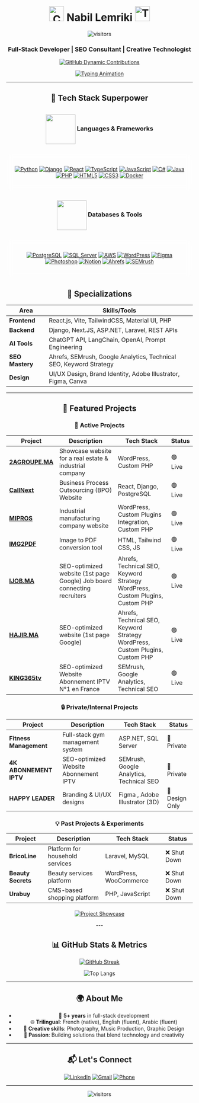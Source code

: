 <div align="center"> 
<!-- Responsive Title with Animated Icons -->
<h1>
  <img src="https://media4.giphy.com/media/v1.Y2lkPTc5MGI3NjExaTF5dHlnczR6cTZwczRlNGliYTUxbmZhbXNiMHBrcm40a3h4MmFmdiZlcD12MV9pbnRlcm5hbF9naWZfYnlfaWQmY3Q9cw/cJpBcOBU3jLTerZepI/giphy.gif" width="40" height="40" alt="Code Icon">
  Nabil Lemriki
  <img src="https://media4.giphy.com/media/v1.Y2lkPTc5MGI3NjExbjZoYnU1dDRzc25maWwwb2V6c2dwdXY4MjZjNW1uaGp4ZmE1czJvNyZlcD12MV9pbnRlcm5hbF9naWZfYnlfaWQmY3Q9cw/3OvvEXh9MU5246asQl/giphy.gif" width="40" height="40" alt="Tech Icon">
</h1>

<!-- Visitor Counter - Responsive Version -->
<div>
  
  ![visitors](https://visitor-badge.laobi.icu/badge?page_id=XDream-Dev.XDream-Dev&style=flat-square&label=Visitors&color=6a5acd)
  
</div>

<!-- Responsive Subtitle -->
<h3>Full-Stack Developer | SEO Consultant | Creative Technologist</h3>

<!-- Responsive Centered GIF -->
<div style="display: flex; justify-content: center;">  
<!-- Dynamic GitHub Activity Graph -->
<a href="https://github.com/XDream-Dev">
  <picture>
    <source media="(prefers-color-scheme: dark)" srcset="https://github-readme-activity-graph.vercel.app/graph?username=XDream-Dev&theme=github-dark&bg_color=0D1117&hide_border=true&area=true&line=8A2BE2&point=FF69B4&color=9370DB&title_color=FFFFFF&hide_title=true" />
    <source media="(prefers-color-scheme: light)" srcset="https://github-readme-activity-graph.vercel.app/graph?username=XDream-Dev&theme=github-light&hide_border=true&area=true&line=6A5ACD&point=FF1493&color=4169E1&title_color=000000&hide_title=true" />
    <img alt="GitHub Dynamic Contributions" src="https://github-readme-activity-graph.vercel.app/graph?username=XDream-Dev&theme=github-dark&bg_color=0D1117&hide_border=true&area=true&line=8A2BE2&point=FF69B4&color=9370DB&title_color=FFFFFF&hide_title=true" />
  </picture>
</a>
</div>

<!-- Typing Animation - Mobile Optimized -->
<div align="center">
  
  [![Typing Animation](https://readme-typing-svg.demolab.com?font=Fira+Code&weight=600&size=22&duration=4000&pause=1000&color=A2A3EC&background=0D111700&center=true&vCenter=true&width=600&height=80&lines=Building+digital+experiences+with+magic;Pixel-perfect+design+meets+clean+code;SEO-optimized+for+maximum+visibility;From+concept+to+deployment+✨;Where+creativity+meets+functionality)](https://git.io/typing-svg)  
</div>

---

## 🔮 Tech Stack Superpower

<div align="center" style="margin: 2rem 0;">
  
### <img src="https://media.giphy.com/media/WUlplcMpOCEmTGBtBW/giphy.gif" width="80" align="center"> Languages & Frameworks

<div style="display: flex; flex-wrap: wrap; justify-content: center; gap: 10px; margin: 1.5rem 0; background: rgba(255,255,255,0.05); backdrop-filter: blur(8px); padding: 20px; border-radius: 16px; border: 1px solid rgba(255,255,255,0.1);">

[![Python](https://img.shields.io/badge/-Python-3776AB?style=flat-square&logo=python&logoColor=white&labelColor=1A1A2E&borderWidth=1&borderColor=44475a&borderRadius=8)](https://python.org)
[![Django](https://img.shields.io/badge/-Django-092E20?style=flat-square&logo=django&logoColor=white&labelColor=1A1A2E&borderWidth=1&borderColor=44475a&borderRadius=8)](https://djangoproject.com)
[![React](https://img.shields.io/badge/-React-61DAFB?style=flat-square&logo=react&logoColor=white&labelColor=1A1A2E&borderWidth=1&borderColor=44475a&borderRadius=8)](https://reactjs.org)
[![TypeScript](https://img.shields.io/badge/-TypeScript-3178C6?style=flat-square&logo=typescript&logoColor=white&labelColor=1A1A2E&borderWidth=1&borderColor=44475a&borderRadius=8)](https://typescriptlang.org)
[![JavaScript](https://img.shields.io/badge/-JavaScript-F7DF1E?style=flat-square&logo=javascript&logoColor=black&labelColor=1A1A2E&borderWidth=1&borderColor=44475a&borderRadius=8)](https://developer.mozilla.org/en-US/docs/Web/JavaScript)
[![C#](https://img.shields.io/badge/-C%23-239120?style=flat-square&logo=c-sharp&logoColor=white&labelColor=1A1A2E&borderWidth=1&borderColor=44475a&borderRadius=8)](https://dotnet.microsoft.com)
[![Java](https://img.shields.io/badge/-Java-007396?style=flat-square&logo=java&logoColor=white&labelColor=1A1A2E&borderWidth=1&borderColor=44475a&borderRadius=8)](https://java.com)
[![PHP](https://img.shields.io/badge/-PHP-777BB4?style=flat-square&logo=php&logoColor=white&labelColor=1A1A2E&borderWidth=1&borderColor=44475a&borderRadius=8)](https://php.net)
[![HTML5](https://img.shields.io/badge/-HTML5-E34F26?style=flat-square&logo=html5&logoColor=white&labelColor=1A1A2E&borderWidth=1&borderColor=44475a&borderRadius=8)](https://developer.mozilla.org/en-US/docs/Web/HTML)
[![CSS3](https://img.shields.io/badge/-CSS3-1572B6?style=flat-square&logo=css3&logoColor=white&labelColor=1A1A2E&borderWidth=1&borderColor=44475a&borderRadius=8)](https://developer.mozilla.org/en-US/docs/Web/CSS)
[![Docker](https://img.shields.io/badge/-Docker-2496ED?style=flat-square&logo=docker&logoColor=white&labelColor=1A1A2E&borderWidth=1&borderColor=44475a&borderRadius=8)](https://docker.com)

</div>

### <img src="https://media.giphy.com/media/WUlplcMpOCEmTGBtBW/giphy.gif" width="80" align="center"> Databases & Tools

<div style="display: flex; flex-wrap: wrap; justify-content: center; gap: 10px; margin: 1.5rem 0; background: rgba(255,255,255,0.05); backdrop-filter: blur(8px); padding: 20px; border-radius: 16px; border: 1px solid rgba(255,255,255,0.1);">

[![PostgreSQL](https://img.shields.io/badge/-PostgreSQL-4169E1?style=flat-square&logo=postgresql&logoColor=white&labelColor=1A1A2E&borderWidth=1&borderColor=44475a&borderRadius=8)](https://postgresql.org)
[![SQL Server](https://img.shields.io/badge/-SQL%20Server-CC2927?style=flat-square&logo=microsoft-sql-server&logoColor=white&labelColor=1A1A2E&borderWidth=1&borderColor=44475a&borderRadius=8)](https://microsoft.com/sql-server)
[![AWS](https://img.shields.io/badge/-AWS-232F3E?style=flat-square&logo=amazon-aws&logoColor=white&labelColor=1A1A2E&borderWidth=1&borderColor=44475a&borderRadius=8)](https://aws.amazon.com)
[![WordPress](https://img.shields.io/badge/-WordPress-21759B?style=flat-square&logo=wordpress&logoColor=white&labelColor=1A1A2E&borderWidth=1&borderColor=44475a&borderRadius=8)](https://wordpress.org)
[![Figma](https://img.shields.io/badge/-Figma-F24E1E?style=flat-square&logo=figma&logoColor=white&labelColor=1A1A2E&borderWidth=1&borderColor=44475a&borderRadius=8)](https://figma.com)
[![Photoshop](https://img.shields.io/badge/-Photoshop-31A8FF?style=flat-square&logo=adobe-photoshop&logoColor=white&labelColor=1A1A2E&borderWidth=1&borderColor=44475a&borderRadius=8)](https://adobe.com/photoshop)
[![Notion](https://img.shields.io/badge/-Notion-000000?style=flat-square&logo=notion&logoColor=white&labelColor=1A1A2E&borderWidth=1&borderColor=44475a&borderRadius=8)](https://notion.so)
[![Ahrefs](https://img.shields.io/badge/-Ahrefs-1E1E1E?style=flat-square&logo=data:image/svg+xml;base64,PHN2ZyB4bWxucz0iaHR0cDovL3d3dy53My5vcmcvMjAwMC9zdmciIHZpZXdCb3g9IjAgMCAyNCAyNCI+PHBhdGggZmlsbD0id2hpdGUiIGQ9Ik0xMiAwQzUuNCAwIDAgNS40IDAgMTJzNS40IDEyIDEyIDEyIDEyLTUuNCAxMi0xMlMxOC42IDAgMTIgMHptMCAyMmMtNS41IDAtMTAtNC41LTEwLTEwUzYuNSAyIDEyIDJzMTAgNC41IDEwIDEwLTQuNSAxMC0xMCAxMHptLTMtMTVoMnYxMGgtMlY3em0zIDBoMnYxMGgtMlY3eiIvPjwvc3ZnPg==&logoColor=white&labelColor=1A1A2E&borderWidth=1&borderColor=44475a&borderRadius=8)](https://ahrefs.com)
[![SEMrush](https://img.shields.io/badge/-SEMrush-FF6C37?style=flat-square&logo=data:image/svg+xml;base64,PHN2ZyB4bWxucz0iaHR0cDovL3d3dy53My5vcmcvMjAwMC9zdmciIHZpZXdCb3g9IjAgMCAyNCAyNCI+PHBhdGggZmlsbD0id2hpdGUiIGQ9Ik0xMiAwQzUuNCAwIDAgNS40IDAgMTJzNS40IDEyIDEyIDEyIDEyLTUuNCAxMi0xMlMxOC42IDAgMTIgMHptMCAyMmMtNS41IDAtMTAtNC41LTEwLTEwUzYuNSAyIDEyIDJzMTAgNC41IDEwIDEwLTQuNSAxMC0xMCAxMHptMC0xOGMtNC40IDAtOCAzLjYtOCA4czMuNiA4IDggOCA4LTMuNiA4LThzLTMuNi04LTgtOHptMSAxM2gtMnYtN2gydjd6bTAtOWgtMnYtMmgydjJ6Ii8+PC9zdmc+&logoColor=white&labelColor=1A1A2E&borderWidth=1&borderColor=44475a&borderRadius=8)](https://semrush.com)
</div>
</div>


## 🌟 Specializations

<div align="center">
  
| Area              | Skills/Tools                                                                 |
|-------------------|------------------------------------------------------------------------------|
| **Frontend**      | React.js, Vite, TailwindCSS, Material UI, PHP                                |
| **Backend**       | Django, Next.JS, ASP.NET, Laravel, REST APIs                                 |
| **AI Tools**      | ChatGPT API, LangChain, OpenAI, Prompt Engineering                           |
| **SEO Mastery**   | Ahrefs, SEMrush, Google Analytics, Technical SEO, Keyword Strategy           |
| **Design**        | UI/UX Design, Brand Identity, Adobe Illustrator, Figma, Canva                |

</div>

---

## 🚀 Featured Projects

<div align="center">

### 🌟 Active Projects

| Project | Description | Tech Stack | Status |
|---------|------------|------------|--------|
| **[2AGROUPE.MA](https://2agroupe.ma/)** | Showcase website for a real estate & industrial company | WordPress, Custom PHP | 🟢 Live |
| **[CallNext](https://callnext.ma)** | Business Process Outsourcing (BPO) Website | React, Django, PostgreSQL | 🟢 Live |
| **[MIPROS](https://mipros.ma)** | Industrial manufacturing company website | WordPress, Custom Plugins Integration, Custom PHP | 🟢 Live |
| **[IMG2PDF](https://xdream-dev.github.io/IMG2PDF/)** | Image to PDF conversion tool | HTML, Tailwind CSS, JS | 🟢 Live |
| **[IJOB.MA](https://ijob.ma/)** | SEO-optimized website (1st page Google) Job board connecting recruiters | Ahrefs, Technical SEO, Keyword Strategy WordPress, Custom Plugins, Custom PHP | 🟢 Live |
| **[HAJIR.MA](https://hajir.ma)** | SEO-optimized website (1st page Google) | Ahrefs, Technical SEO, Keyword Strategy WordPress, Custom Plugins, Custom PHP | 🟢 Live |
| **[KING365tv](https://king365tv.dev/)** | SEO-optimized Website Abonnement IPTV N°1 en France | SEMrush, Google Analytics, Technical SEO | 🟢 Live |

### 🔒 Private/Internal Projects

| Project | Description | Tech Stack | Status |
|---------|------------|------------|--------|
| **Fitness Management** | Full-stack gym management system | ASP.NET, SQL Server | 🔐 Private |
| **4K ABONNEMENT IPTV** | SEO-optimized Website Abonnement IPTV | SEMrush, Google Analytics, Technical SEO | 🔐 Private |
| **HAPPY LEADER** | Branding & UI/UX designs | Figma , Adobe Illustrator (3D)  | 🎨 Design Only |

### 💡 Past Projects & Experiments

| Project | Description | Tech Stack | Status |
|---------|------------|------------|--------|
| **BricoLine** | Platform for household services | Laravel, MySQL | ❌ Shut Down |
| **Beauty Secrets** | Beauty services platform | WordPress, WooCommerce | ❌ Shut Down |
| **Urabuy** | CMS-based shopping platform | PHP, JavaScript | ❌ Shut Down |


</div>

<div align="center" style="margin-top:20px">
  
[![Project Showcase](https://img.shields.io/badge/View_More_Projects-FF5722?style=for-the-badge&logo=github&logoColor=white)](https://github.com/XDream-Dev?tab=repositories)

</div>
---

## 📊 GitHub Stats & Metrics

<div align="center">
  
[![GitHub Streak](https://streak-stats.demolab.com/?user=XDream-Dev&theme=radical&hide_border=true)](https://git.io/streak-stats)

![Top Langs](https://github-readme-stats.vercel.app/api/top-langs/?username=XDream-Dev&layout=compact&theme=radical&hide_border=true)

</div>

---

## 🌍 About Me

- 🎯 **5+ years** in full-stack development
- 🌐 **Trilingual**: French (native), English (fluent), Arabic (fluent)
- 🎨 **Creative skills**: Photography, Music Production, Graphic Design
- 🚀 **Passion**: Building solutions that blend technology and creativity

---

## 📬 Let's Connect

<div align="center">
  
[![LinkedIn](https://img.shields.io/badge/LinkedIn-0077B5?style=for-the-badge&logo=linkedin&logoColor=white)](https://www.linkedin.com/in/nabil-lemriki-588550205/)
[![Gmail](https://img.shields.io/badge/Gmail-D14836?style=for-the-badge&logo=gmail&logoColor=white)](mailto:nabil.lemriki@gmail.com)
[![Phone](https://img.shields.io/badge/Phone-25D366?style=for-the-badge&logo=whatsapp&logoColor=white)](https://wa.me/212637101785)

</div>

---

<div align="center">
  
![visitors](https://visitor-badge.laobi.icu/badge?page_id=XDream-Dev.XDream-Dev)
  
</div>
